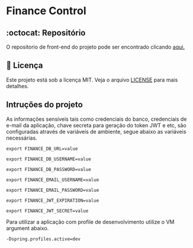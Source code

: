 # Finance Control

## :octocat: Repositório

 O repositorio de front-end do projeto pode ser encontrado clicando <a href="https://github.com/alexandre-mendes/financeiro-angular" target="_blank">aqui.</a>

## 📝 Licença

Este projeto está sob a licença MIT. Veja o arquivo [LICENSE](LICENSE) para mais detalhes.

## Intruções do projeto

As informações sensíveis tais como credenciais do banco, credenciais de e-mail da aplicação, chave secreta para geração do token JWT e etc, são configuradas através de variáveis de ambiente, segue abaixo as variáveis necessárias.

```
export FINANCE_DB_URL=value

export FINANCE_DB_USERNAME=value

export FINANCE_DB_PASSWORD=value

export FINANCE_EMAIL_USERNAME=value

export FINANCE_EMAIL_PASSWORD=value

export FINANCE_JWT_EXPIRATION=value

export FINANCE_JWT_SECRET=value
```

Para utilizar a aplicação com profile de desenvolvimento utilize o VM argument abaixo.

```
-Dspring.profiles.active=dev
```
